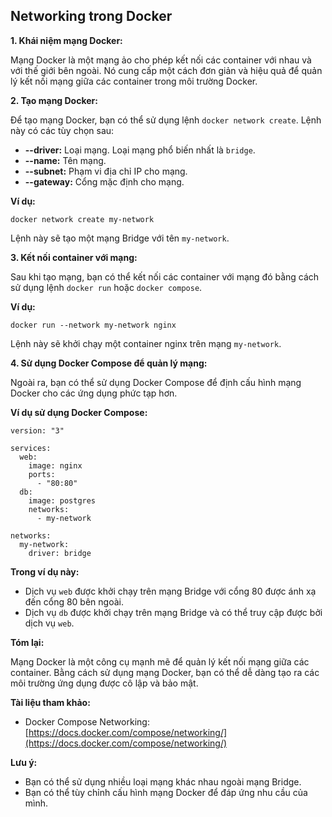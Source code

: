 ## Networking trong Docker

**1. Khái niệm mạng Docker:**

Mạng Docker là một mạng ảo cho phép kết nối các container với nhau và với thế giới bên ngoài. Nó cung cấp một cách đơn giản và hiệu quả để quản lý kết nối mạng giữa các container trong môi trường Docker.

**2. Tạo mạng Docker:**

Để tạo mạng Docker, bạn có thể sử dụng lệnh `docker network create`. Lệnh này có các tùy chọn sau:

- **--driver:** Loại mạng. Loại mạng phổ biến nhất là `bridge`.
- **--name:** Tên mạng.
- **--subnet:** Phạm vi địa chỉ IP cho mạng.
- **--gateway:** Cổng mặc định cho mạng.

**Ví dụ:**

```
docker network create my-network
```

Lệnh này sẽ tạo một mạng Bridge với tên `my-network`.

**3. Kết nối container với mạng:**

Sau khi tạo mạng, bạn có thể kết nối các container với mạng đó bằng cách sử dụng lệnh `docker run` hoặc `docker compose`.

**Ví dụ:**

```
docker run --network my-network nginx
```

Lệnh này sẽ khởi chạy một container nginx trên mạng `my-network`.

**4. Sử dụng Docker Compose để quản lý mạng:**

Ngoài ra, bạn có thể sử dụng Docker Compose để định cấu hình mạng Docker cho các ứng dụng phức tạp hơn.

**Ví dụ sử dụng Docker Compose:**

```
version: "3"

services:
  web:
    image: nginx
    ports:
      - "80:80"
  db:
    image: postgres
    networks:
      - my-network

networks:
  my-network:
    driver: bridge
```

**Trong ví dụ này:**

- Dịch vụ `web` được khởi chạy trên mạng Bridge với cổng 80 được ánh xạ đến cổng 80 bên ngoài.
- Dịch vụ `db` được khởi chạy trên mạng Bridge và có thể truy cập được bởi dịch vụ `web`.

**Tóm lại:**

Mạng Docker là một công cụ mạnh mẽ để quản lý kết nối mạng giữa các container. Bằng cách sử dụng mạng Docker, bạn có thể dễ dàng tạo ra các môi trường ứng dụng được cô lập và bảo mật.

**Tài liệu tham khảo:**

- Docker Compose Networking: [https://docs.docker.com/compose/networking/](https://docs.docker.com/compose/networking/)

**Lưu ý:**

- Bạn có thể sử dụng nhiều loại mạng khác nhau ngoài mạng Bridge.
- Bạn có thể tùy chỉnh cấu hình mạng Docker để đáp ứng nhu cầu của mình.
